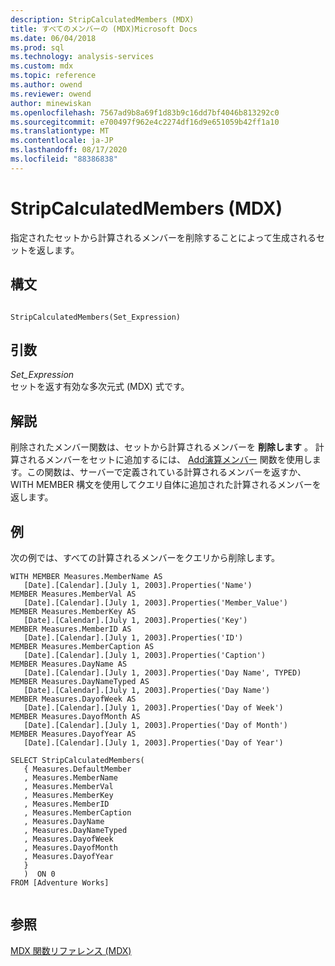 ```yaml
---
description: StripCalculatedMembers (MDX)
title: すべてのメンバーの (MDX)Microsoft Docs
ms.date: 06/04/2018
ms.prod: sql
ms.technology: analysis-services
ms.custom: mdx
ms.topic: reference
ms.author: owend
ms.reviewer: owend
author: minewiskan
ms.openlocfilehash: 7567ad9b8a69f1d83b9c16dd7bf4046b813292c0
ms.sourcegitcommit: e700497f962e4c2274df16d9e651059b42ff1a10
ms.translationtype: MT
ms.contentlocale: ja-JP
ms.lasthandoff: 08/17/2020
ms.locfileid: "88386838"
---
```

# <a name="stripcalculatedmembers-mdx"></a>StripCalculatedMembers (MDX)


  指定されたセットから計算されるメンバーを削除することによって生成されるセットを返します。  
  
## <a name="syntax"></a>構文  
  
```  
  
StripCalculatedMembers(Set_Expression)   
```  
  
## <a name="arguments"></a>引数  
 *Set_Expression*  
 セットを返す有効な多次元式 (MDX) 式です。  
  
## <a name="remarks"></a>解説  
 削除されたメンバー関数は、セットから計算されるメンバーを **削除します** 。 計算されるメンバーをセットに追加するには、 [Add演算メンバー](../mdx/addcalculatedmembers-mdx.md) 関数を使用します。この関数は、サーバーで定義されている計算されるメンバーを返すか、WITH MEMBER 構文を使用してクエリ自体に追加された計算されるメンバーを返します。  
  
## <a name="example"></a>例  
 次の例では、すべての計算されるメンバーをクエリから削除します。  
  
```  
WITH MEMBER Measures.MemberName AS   
   [Date].[Calendar].[July 1, 2003].Properties('Name')  
MEMBER Measures.MemberVal AS   
   [Date].[Calendar].[July 1, 2003].Properties('Member_Value')  
MEMBER Measures.MemberKey AS   
   [Date].[Calendar].[July 1, 2003].Properties('Key')  
MEMBER Measures.MemberID AS   
   [Date].[Calendar].[July 1, 2003].Properties('ID')  
MEMBER Measures.MemberCaption AS   
   [Date].[Calendar].[July 1, 2003].Properties('Caption')  
MEMBER Measures.DayName AS   
   [Date].[Calendar].[July 1, 2003].Properties('Day Name', TYPED)  
MEMBER Measures.DayNameTyped AS   
   [Date].[Calendar].[July 1, 2003].Properties('Day Name')  
MEMBER Measures.DayofWeek AS   
   [Date].[Calendar].[July 1, 2003].Properties('Day of Week')  
MEMBER Measures.DayofMonth AS   
   [Date].[Calendar].[July 1, 2003].Properties('Day of Month')  
MEMBER Measures.DayofYear AS   
   [Date].[Calendar].[July 1, 2003].Properties('Day of Year')  
  
SELECT StripCalculatedMembers(  
   { Measures.DefaultMember  
   , Measures.MemberName  
   , Measures.MemberVal  
   , Measures.MemberKey  
   , Measures.MemberID  
   , Measures.MemberCaption  
   , Measures.DayName  
   , Measures.DayNameTyped  
   , Measures.DayofWeek  
   , Measures.DayofMonth  
   , Measures.DayofYear  
   }  
   )  ON 0  
FROM [Adventure Works]  
  
```  
  
## <a name="see-also"></a>参照  
 [MDX 関数リファレンス &#40;MDX&#41;](../mdx/mdx-function-reference-mdx.md)  
  
  
